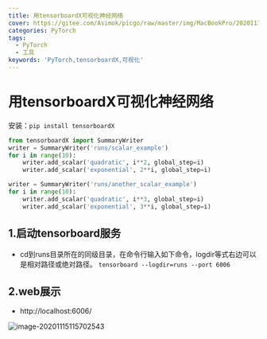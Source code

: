 ```yaml
---
title: 用tensorboardX可视化神经网络
cover: https://gitee.com/Asimok/picgo/raw/master/img/MacBookPro/20201115115708.png
categories: PyTorch
tags:
  - PyTorch
  - 工具
keywords: 'PyTorch,tensorboardX,可视化'
---
```




# 用tensorboardX可视化神经网络

安装：`pip install tensorboardX`


```python
from tensorboardX import SummaryWriter
writer = SummaryWriter('runs/scalar_example')
for i in range(10):
    writer.add_scalar('quadratic', i**2, global_step=i)
    writer.add_scalar('exponential', 2**i, global_step=i)
```


```python
writer = SummaryWriter('runs/another_scalar_example')
for i in range(10):
    writer.add_scalar('quadratic', i**3, global_step=i)
    writer.add_scalar('exponential', 3**i, global_step=i)

```

## 1.启动tensorboard服务

- cd到runs目录所在的同级目录，在命令行输入如下命令，logdir等式右边可以是相对路径或绝对路径。
``` tensorboard --logdir=runs --port 6006 ```

## 2.web展示
- http://localhost:6006/

![image-20201115115702543](https://gitee.com/Asimok/picgo/raw/master/img/MacBookPro/20201115115708.png)